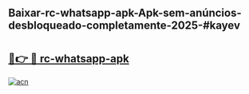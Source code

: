 ## Baixar-rc-whatsapp-apk-Apk-sem-anúncios-desbloqueado-completamente-2025-#kayev

# <h2><a href="https://ainizakaria.my?title=rc-whatsapp-apk&ref=22M">🔗👉 🔴 rc-whatsapp-apk</a></h2>

[![acn](https://github.com/user-attachments/assets/0f9c940e-d8b0-45ae-aac7-cd30a18b3e1c)](https://ainizakaria.my?title=rc-whatsapp-apk&ref=22M)

